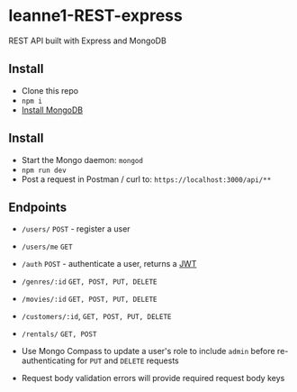 # leanne1-REST-express

REST API built with Express and MongoDB

## Install

- Clone this repo
- `npm i`
- [Install MongoDB](https://docs.mongodb.com/manual/tutorial/install-mongodb-on-os-x/)

## Install
- Start the Mongo daemon: `mongod`
- `npm run dev`
- Post a request in Postman / curl to: `https://localhost:3000/api/**`


## Endpoints

- `/users/` `POST` - register a user
- `/users/me` `GET`
- `/auth` `POST` - authenticate a user, returns a [JWT](https://jwt.io/)
- `/genres/:id` `GET, POST, PUT, DELETE`
- `/movies/:id` `GET, POST, PUT, DELETE`
- `/customers/:id`, `GET, POST, PUT, DELETE`
- `/rentals/` `GET, POST`

- Use Mongo Compass to update a user's role to include `admin` before re-authenticating for
`PUT` and `DELETE` requests
- Request body validation errors will provide required request body keys
